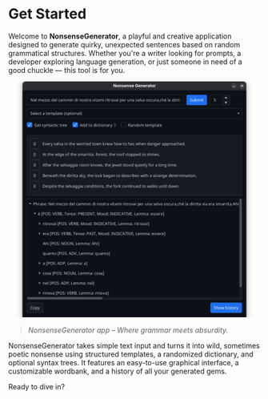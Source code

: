 # Get Started

Welcome to **NonsenseGenerator**, a playful and creative application designed to generate quirky, unexpected sentences based on random grammatical structures. Whether you're a writer looking for prompts, a developer exploring language generation, or just someone in need of a good chuckle — this tool is for you.


![NonsenseGenerator Banner](/deliverables/img/preview.png)

> *NonsenseGenerator app – Where grammar meets absurdity.*

NonsenseGenerator takes simple text input and turns it into wild, sometimes poetic nonsense using structured templates, a randomized dictionary, and optional syntax trees. It features an easy-to-use graphical interface, a customizable wordbank, and a history of all your generated gems.

Ready to dive in?
